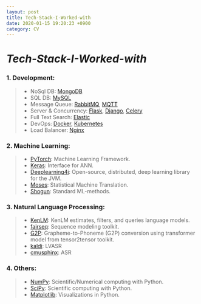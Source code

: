 ```yaml
---
layout: post
title: Tech-Stack-I-Worked-with
date: 2020-01-15 19:20:23 +0900
category: CV
---
```


# _Tech-Stack-I-Worked-with_
### 1. Development:
> * NoSql DB:  [MongoDB](https://www.mongodb.com/)
> * SQL DB: [MySQL](https://www.mysql.com/)
> * Message Queue: [RabbitMQ](https://www.rabbitmq.com/), [MQTT](https://mqtt.org/)
> * Server & Concurrency:  [Flask](https://flask.palletsprojects.com/), [Django](https://www.djangoproject.com/), [Celery](https://docs.celeryproject.org/)
> * Full Text Search: [Elastic](https://www.elastic.co)
> * DevOps: [Docker](https://www.docker.com/), [Kubernetes](https://kubernetes.io/)
> * Load Balancer: [Nginx](https://www.nginx.com/)
> 
### 2. **Machine Learning**: 
> * [PyTorch](https://pytorch.org/): Machine Learning Framework.
> * [Keras](https://keras.io/): Interface for ANN.
> * [Deeplearning4j](https://deeplearning4j.org/): Open-source, distributed, deep learning library for the JVM.
> * [Moses](http://www.statmt.org/moses/): Statistical Machine Translation.
> * [Shogun](https://www.shogun-toolbox.org/): Standard ML-methods.

### 3. Natural Language Processing: 
> * [KenLM](https://github.com/kpu/kenlm): KenLM estimates, filters, and queries language models.
> * [fairseq](https://github.com/pytorch/fairseq): Sequence modeling toolkit.
> * [G2P](https://github.com/cmusphinx/g2p-seq2seq):  Grapheme-to-Phoneme (G2P) conversion using transformer model from tensor2tensor toolkit.
> * [kaldi](http://kaldi-asr.org/): LVASR
> * [cmusphinx](https://cmusphinx.github.io/): ASR

### 4. Others:
> * [NumPy](https://numpy.org/): Scientific/Numerical computing with Python.
> * [SciPy](https://www.scipy.org/): Scientific computing with Python.
> * [Matplotlib](https://matplotlib.org/): Visualizations in Python.
